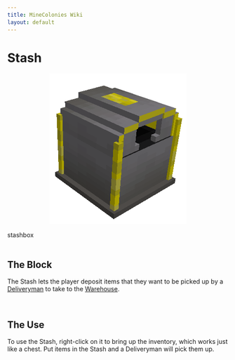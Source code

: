 ```yaml
---
title: MineColonies Wiki
layout: default
---
```

# Stash

<div class="infobox box text-center">
    <p style="text-align:center;"><img src="../../assets/images/items/stashbox.png" alt="Stashbox"></p>
    <recipe>stashbox</recipe>
</div>
<br>

## The Block

The Stash lets the player deposit items that they want to be picked up by a [Deliveryman](../../source/workers/deliveryman) to take to the [Warehouse](../../source/buildings/warehouse).

<br>

## The Use

To use the Stash, right-click on it to bring up the inventory, which works just like a chest. Put items in the Stash and a Deliveryman will pick them up.
